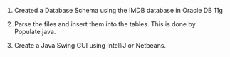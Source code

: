 1. Created a Database Schema using the IMDB database in Oracle DB 11g

2. Parse the files and insert them into the tables. This is done by Populate.java.

3. Create a Java Swing GUI using IntelliJ or Netbeans.
